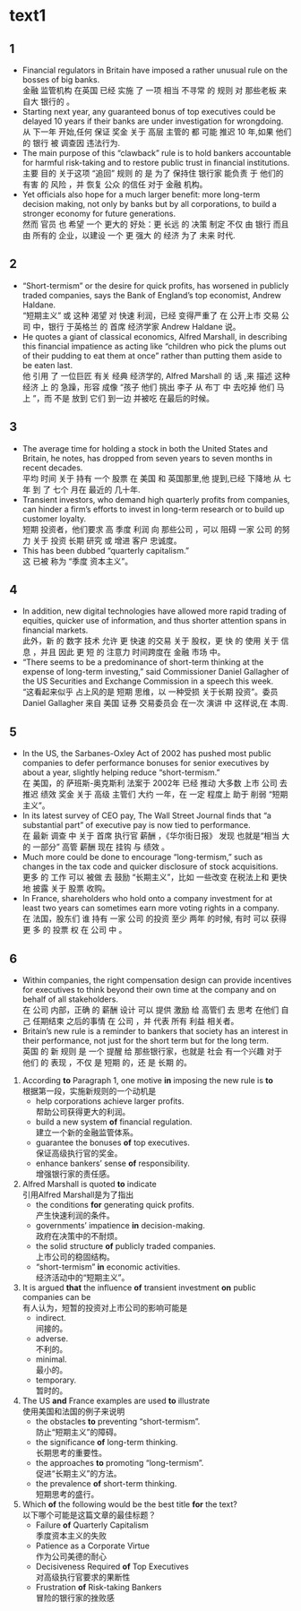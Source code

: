 # text1
## 1
- Financial regulators in Britain have imposed a rather unusual rule on the bosses of big banks.<br> 金融 监管机构 在英国 已经 实施 了 一项 相当 不寻常 的 规则 对 那些老板 来自大 银行的 。
- Starting next year, any guaranteed bonus of top executives could be delayed 10 years if their banks are under investigation for wrongdoing. <br>从 下一年 开始,任何 保证 奖金 关于 高层 主管的 都 可能 推迟 10 年,如果 他们 的 银行  被 调查因 违法行为.
- The main purpose of this “clawback” rule is to hold bankers accountable for harmful risk-taking and to restore public trust in financial institutions.<br>主要 目的 关于这项 “追回” 规则 的  是 为了 保持住  银行家 能负责 于 他们的 有害 的 风险 ，并 恢复 公众 的信任 对于 金融 机构。
- Yet officials also hope for a much larger benefit: more long-term decision making, not only by banks but by all corporations, to build a stronger economy for future generations.<br>然而 官员 也 希望  一个 更大的 好处：更 长远 的 决策 制定 不仅 由 银行 而且 由 所有的 企业，以建设 一个 更 强大 的 经济 为了 未来 时代.
## 2
- “Short-termism” or the desire for quick profits, has worsened in publicly traded companies, says the Bank of England’s top economist, Andrew Haldane. <br>“短期主义” 或 这种 渴望 对 快速 利润，已经 变得严重了 在 公开上市 交易  公司 中，银行 于英格兰 的 首席 经济学家 Andrew Haldane 说。
- He quotes a giant of classical economics, Alfred Marshall, in describing this financial impatience as acting like “children who pick the plums out of their pudding to eat them at once” rather than putting them aside to be eaten last.<br>他 引用 了 一位巨匠 有关 经典 经济学的,   Alfred Marshall 的 话 ,来 描述 这种 经济 上 的 急躁，形容 成像 “孩子 他们 挑出 李子 从 布丁 中  去吃掉 他们 马上 ”，而 不是 放到 它们  到一边 并被吃 在最后的时候。
## 3
- The average time for holding a stock in both the United States and Britain, he notes, has dropped from seven years to seven months in recent decades. <br>平均 时间 关于 持有 一个 股票 在 美国 和 英国那里,他 提到,已经 下降地 从 七年 到 了 七个 月在 最近的 几十年.
- Transient investors, who demand high quarterly profits from companies, can hinder a firm’s efforts to invest in long-term research or to build up customer loyalty. <br>短期 投资者，他们要求 高 季度 利润 向 那些公司 ，可以 阻碍 一家 公司 的努力 关于 投资  长期 研究 或 增进 客户 忠诚度。
- This has been dubbed “quarterly capitalism.”<br>这 已被 称为 “季度 资本主义”。
## 4
- In addition, new digital technologies have allowed more rapid trading of equities, quicker use of information, and thus shorter attention spans in financial markets.<br>此外，新 的 数字 技术 允许 更 快速 的交易 关于 股权，更 快 的 使用 关于 信息 ，并且 因此 更 短 的 注意力 时间跨度在 金融 市场 中。
- “There seems to be a predominance of short-term thinking at the  expense  of long-term investing,” said Commissioner Daniel Gallagher of the US Securities and Exchange Commission in a speech this week.<br>“这看起来似乎 占上风的是 短期 思维，以 一种受损 关于长期 投资”。委员 Daniel Gallagher 来自 美国 证券 交易委员会 在一次 演讲 中 这样说,在 本周. 
## 5
- In the US, the Sarbanes-Oxley Act of 2002 has pushed most public companies to defer performance bonuses for senior executives by about a year, slightly helping reduce “short-termism.” <br>在 美国，的 萨班斯-奥克斯利 法案于 2002年  已经 推动 大多数 上市 公司 去推迟 绩效 奖金 关于 高级 主管们 大约 一年，在 一定 程度上 助于 削弱 “短期主义”。
- In its latest survey of CEO pay, The Wall Street Journal finds that “a substantial part” of executive pay is now tied to performance.<br>在 最新 调查 中 关于 首席 执行官 薪酬 ，《华尔街日报》 发现 也就是“相当 大 的 一部分” 高管 薪酬 现在 挂钩 与 绩效 。
- Much more could be done to encourage “long-termism,” such as changes in the tax code and quicker disclosure of stock acquisitions. <br>更多 的 工作 可以 被做 去 鼓励 “长期主义”，比如 一些改变 在税法上和 更快地 披露 关于 股票 收购。
- In France, shareholders who hold onto a company investment for at least two years can sometimes earn more voting rights in a company.<br>在 法国，股东们 谁 持有 一家 公司 的投资 至少 两年 的时候,  有时 可以 获得 更 多 的 投票 权 在 公司 中 。
## 6
- Within companies, the right compensation design can provide incentives for executives to think beyond their own time at the company and on behalf of all stakeholders. <br>在 公司 内部，正确 的 薪酬 设计 可以 提供 激励 给 高管们 去 思考 在他们 自己 任期结束 之后的事情  在 公司 ，并 代表 所有 利益 相关者。
- Britain’s new rule is a reminder to bankers that society has an interest in their performance, not just for the short term but for the long term.<br>英国 的 新 规则 是 一个 提醒 给 那些银行家，也就是 社会 有一个兴趣 对于 他们 的 表现 ，不仅 是 短期 的，还 是 长期 的。
 1. According **to** Paragraph 1, one motive **in** imposing the new rule is **to**<br>根据第一段，实施新规则的一个动机是
	  - help corporations achieve larger profits.<br>帮助公司获得更大的利润。
	  - build a new system **of** financial regulation.<br>建立一个新的金融监管体系。
	  - guarantee the bonuses **of** top executives.<br>保证高级执行官的奖金。
	  - enhance bankers’ sense **of** responsibility.<br>增强银行家的责任感。
2. Alfred Marshall is quoted **to** indicate<br>引用Alfred Marshall是为了指出
	  - the conditions **for** generating quick profits.<br>产生快速利润的条件。
	  - governments’ impatience **in** decision-making.<br>政府在决策中的不耐烦。
	  - the solid structure **of** publicly traded companies.<br>上市公司的稳固结构。
	  - “short-termism” **in** economic activities.<br>经济活动中的“短期主义”。   
3. It is argued **that** the influence **of** transient investment **on** public companies can be<br>有人认为，短暂的投资对上市公司的影响可能是
	 - indirect.<br>间接的。
	  - adverse.<br>不利的。
	  - minimal.<br>最小的。
	  - temporary.<br>暂时的。
4. The US **and** France examples are used **to** illustrate<br>使用美国和法国的例子来说明
	  - the obstacles **to** preventing “short-termism”.<br>防止“短期主义”的障碍。
	  - the significance **of** long-term thinking.<br>长期思考的重要性。
	  - the approaches **to** promoting “long-termism”.<br>促进“长期主义”的方法。
	  - the prevalence **of** short-term thinking.<br>短期思考的盛行。
5. Which **of** the following would be the best title **for** the text?<br>以下哪个可能是这篇文章的最佳标题？
	  - Failure **of** Quarterly Capitalism<br>季度资本主义的失败
	  - Patience as a Corporate Virtue<br>作为公司美德的耐心
	  - Decisiveness Required **of** Top Executives<br>对高级执行官要求的果断性
	  - Frustration **of** Risk-taking Bankers<br>冒险的银行家的挫败感

